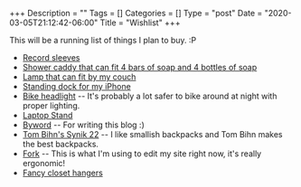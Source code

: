 +++
Description = ""
Tags = []
Categories = []
Type = "post"
Date = "2020-03-05T21:12:42-06:00"
Title = "Wishlist"
+++

This will be a running list of things I plan to buy. :P

- [Record sleeves](https://www.amazon.com/dp/B07CYKRVRW)
- [Shower caddy that can fit 4 bars of soap and 4 bottles of soap](https://www.amazon.com/InterDesign-Hanging-Shower-Shampoo-Conditioner/dp/B003OBY5NU/)
- [Lamp that can fit by my couch](https://www.target.com/p/valencia-led-floor-lamp-brass-includes-energy-efficient-light-bulb-project-62-8482/-/A-54550861#)
- [Standing dock for my iPhone](https://www.amazon.com/dp/B01LD85OH6)
- [Bike headlight](https://thewirecutter.com/reviews/best-commuter-bike-lights/) -- It's probably a lot safer to bike around at night with proper lighting.
- [Laptop Stand](https://thewirecutter.com/reviews/best-laptop-stands/)
- [Byword](https://www.bywordapp.com/) -- For writing this blog :)
- [Tom Bihn's Synik 22](https://www.tombihn.com/collections/backpacks/products/synik-22) -- I like smallish backpacks and Tom Bihn makes the best backpacks. 
- [Fork](fork.dev/) -- This is what I'm using to edit my site right now, it's really ergonomic!
- [Fancy closet hangers](https://www.amazon.com/dp/B000OSJMSE/)
